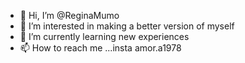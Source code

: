 - 👋 Hi, I’m @ReginaMumo
- 👀 I’m interested in making a better version of myself
- 🌱 I’m currently learning new experiences 
- 📫 How to reach me ...insta amor.a1978

<!---
ReginaMumo/ReginaMumo is a ✨ special ✨ repository because its `README.md` (this file) appears on your GitHub profile.
You can click the Preview link to take a look at your changes.
--->
